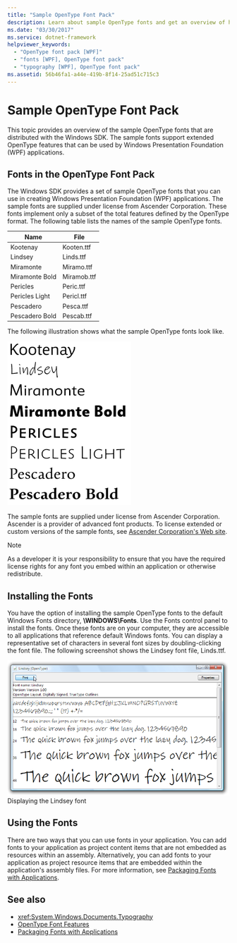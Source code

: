```yaml
---
title: "Sample OpenType Font Pack"
description: Learn about sample OpenType fonts and get an overview of how they are distributed with the Windows SDK.
ms.date: "03/30/2017"
ms.service: dotnet-framework
helpviewer_keywords: 
  - "OpenType font pack [WPF]"
  - "fonts [WPF], OpenType font pack"
  - "typography [WPF], OpenType font pack"
ms.assetid: 56b46fa1-a44e-419b-8f14-25ad51c715c3
---
```

# Sample OpenType Font Pack

This topic provides an overview of the sample OpenType fonts that are distributed with the Windows SDK. The sample fonts support extended OpenType features that can be used by Windows Presentation Foundation (WPF) applications.  

<a name="overview"></a>

## Fonts in the OpenType Font Pack  

 The Windows SDK provides a set of sample OpenType fonts that you can use in creating Windows Presentation Foundation (WPF) applications. The sample fonts are supplied under license from Ascender Corporation. These fonts implement only a subset of the total features defined by the OpenType format. The following table lists the names of the sample OpenType fonts.  
  
|**Name**|**File**|  
|--------------|--------------|  
|Kootenay|Kooten.ttf|  
|Lindsey|Linds.ttf|  
|Miramonte|Miramo.ttf|  
|Miramonte Bold|Miramob.ttf|  
|Pericles|Peric.ttf|  
|Pericles Light|Pericl.ttf|  
|Pescadero|Pesca.ttf|  
|Pescadero Bold|Pescab.ttf|  
  
 The following illustration shows what the sample OpenType fonts look like.  
  
 ![List of font names in sample font pack](./media/sample-opentype-font-pack/font-names-sample-pack.gif)  
  
 The sample fonts are supplied under license from Ascender Corporation. Ascender is a provider of advanced font products. To license extended or custom versions of the sample fonts, see [Ascender Corporation's Web site](https://www.monotype.com/).  
  
> [!NOTE]
> As a developer it is your responsibility to ensure that you have the required license rights for any font you embed within an application or otherwise redistribute.  
  
<a name="installing_the_fonts"></a>

## Installing the Fonts  

 You have the option of installing the sample OpenType fonts to the default Windows Fonts directory, **\WINDOWS\Fonts**. Use the Fonts control panel to install the fonts. Once these fonts are on your computer, they are accessible to all applications that reference default Windows fonts. You can display a representative set of characters in several font sizes by doubling-clicking the font file. The following screenshot shows the Lindsey font file, Linds.ttf.  
  
 ![Lindsey font &#40;OpenType&#41;](./media/typographyinwpf-04.png "TypographyInWPF_04")  
Displaying the Lindsey font  
  
<a name="using_the_fonts"></a>

## Using the Fonts  

 There are two ways that you can use fonts in your application. You can add fonts to your application as project content items that are not embedded as resources within an assembly. Alternatively, you can add fonts to your application as project resource items that are embedded within the application's assembly files. For more information, see [Packaging Fonts with Applications](packaging-fonts-with-applications.md).  
  
## See also

- <xref:System.Windows.Documents.Typography>
- [OpenType Font Features](opentype-font-features.md)
- [Packaging Fonts with Applications](packaging-fonts-with-applications.md)

